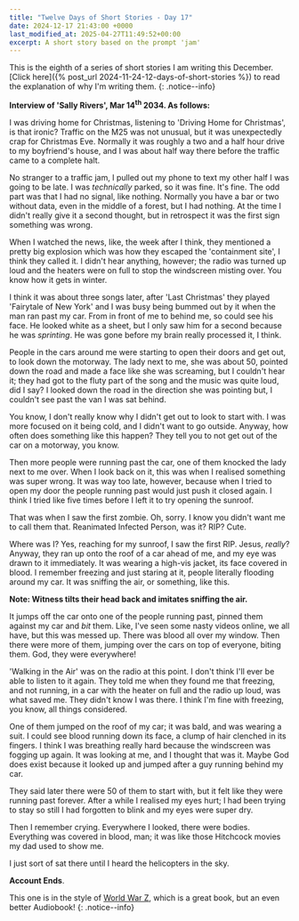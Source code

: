 ```yaml
---
title: "Twelve Days of Short Stories - Day 17"
date: 2024-12-17 21:43:00 +0000
last_modified_at: 2025-04-27T11:49:52+00:00
excerpt: A short story based on the prompt 'jam'
---
```


This is the eighth of a series of short stories I am writing this December.\
[Click here]({% post_url 2024-11-24-12-days-of-short-stories %}) to read the explanation of why I'm writing them.
{: .notice--info}

**Interview of 'Sally Rivers', Mar 14<sup>th</sup> 2034.
As follows:**

I was driving home for Christmas, listening to 'Driving Home for Christmas', is that ironic?
Traffic on the M25 was not unusual, but it was unexpectedly crap for Christmas Eve.
Normally it was roughly a two and a half hour drive to my boyfriend's house, and I was about half way there before the traffic came to a complete halt.

No stranger to a traffic jam, I pulled out my phone to text my other half I was going to be late.
I was _technically_ parked, so it was fine.
It's fine.
The odd part was that I had no signal, like nothing.
Normally you have a bar or two without data, even in the middle of a forest, but I had nothing.
At the time I didn't really give it a second thought, but in retrospect it was the first sign something was wrong.

When I watched the news, like, the week after I think, they mentioned a pretty big explosion which was how they escaped the 'containment site', I think they called it.
I didn't hear anything, however; the radio was turned up loud and the heaters were on full to stop the windscreen misting over.
You know how it gets in winter.

I think it was about three songs later, after 'Last Christmas' they played 'Fairytale of New York' and I was busy being bummed out by it when the man ran past my car.
From in front of me to behind me, so could see his face.
He looked white as a sheet, but I only saw him for a second because he was _sprinting_.
He was gone before my brain really processed it, I think.

People in the cars around me were starting to open their doors and get out, to look down the motorway.
The lady next to me, she was about 50, pointed down the road and made a face like she was screaming, but I couldn't hear it; they had got to the fluty part of the song and the music was quite loud, did I say?
I looked down the road in the direction she was pointing but, I couldn't see past the van I was sat behind.

You know, I don't really know why I didn't get out to look to start with.
I was more focused on it being cold, and I didn't want to go outside.
Anyway, how often does something like this happen?
They tell you to not get out of the car on a motorway, you know.

Then more people were running past the car, one of them knocked the lady next to me over.
When I look back on it, this was when I realised something was super wrong.
It was way too late, however, because when I tried to open my door the people running past would just push it closed again.
I think I tried like five times before I left it to try opening the sunroof.

That was when I saw the first zombie.
Oh, sorry.
I know you didn't want me to call them that.
Reanimated Infected Person, was it?
RIP?
Cute.

Where was I?
Yes, reaching for my sunroof, I saw the first RIP.
Jesus, _really_?
Anyway, they ran up onto the roof of a car ahead of me, and my eye was drawn to it immediately.
It was wearing a high-vis jacket, its face covered in blood.
I remember freezing and just staring at it, people literally flooding around my car.
It was sniffing the air, or something, like this.

**Note: Witness tilts their head back and imitates sniffing the air.**

It jumps off the car onto one of the people running past, pinned them against my car and _bit_ them.
Like, I've seen some nasty videos online, we all have, but this was messed up.
There was blood all over my window.
Then there were more of them, jumping over the cars on top of everyone, biting them.
God, they were everywhere!

'Walking in the Air' was on the radio at this point.
I don't think I'll ever be able to listen to it again.
They told me when they found me that freezing, and not running, in a car with the heater on full and the radio up loud, was what saved me.
They didn't know I was there.
I think I'm fine with freezing, you know, all things considered.

One of them jumped on the roof of my car; it was bald, and was wearing a suit.
I could see blood running down its face, a clump of hair clenched in its fingers.
I think I was breathing really hard because the windscreen was fogging up again.
It was looking at me, and I thought that was it.
Maybe God does exist because it looked up and jumped after a guy running behind my car.

They said later there were 50 of them to start with, but it felt like they were running past forever.
After a while I realised my eyes hurt; I had been trying to stay so still I had forgotten to blink and my eyes were super dry.

Then I remember crying.
Everywhere I looked, there were bodies.
Everything was covered in blood, man; it was like those Hitchcock movies my dad used to show me.

I just sort of sat there until I heard the helicopters in the sky.

**Account Ends**.

This one is in the style of [World War Z](https://app.thestorygraph.com/books/5acbfc41-517f-4672-bf71-66a3c1fcd2910), which is a great book, but an even better Audiobook!
{: .notice--info}
